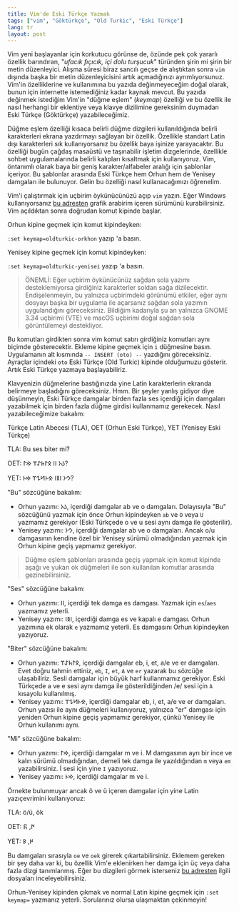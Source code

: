 ```yaml
---
title: Vim'de Eski Türkçe Yazmak
tags: ["vim", "Göktürkçe", "Old Turkic", "Eski Türkçe"]
lang: tr
layout: post
---
```

Vim yeni başlayanlar için korkutucu görünse de, özünde pek çok yararlı özellik barındıran, "*ufacık fıçıcık, içi dolu turşucuk*" türünden şirin mi şirin bir metin düzenleyici. Alışma süresi biraz sancılı geçse de alıştıktan sonra `vim` dışında başka bir metin düzenleyicisini artık açmadığınızı ayrımlıyorsunuz. Vim'in özelliklerine ve kullanımına bu yazıda değinmeyeceğim doğal olarak, bunun için internette istemediğiniz kadar kaynak mevcut. Bu yazıda değinmek istediğim Vim'in "düğme eşlem" (*keymap*) özelliği ve bu özellik ile nasıl herhangi bir eklentiye veya klavye dizilimine gereksinim duymadan Eski Türkçe (Göktürkçe) yazabileceğimiz.

Düğme eşlem özelliği kısaca belirli düğme dizgileri kullanıldığında belirli karakterleri ekrana yazdırmayı sağlayan bir özellik. Özellikle standart Latin dışı karakterleri sık kullanıyorsanız bu özellik baya işinize yarayacaktır. Bu özelliği bugün çağdaş masaüstü ve taşınabilir işletim dizgelerinde, özellikle sohbet uygulamalarında belirli kalıpları kısaltmak için kullanıyoruz. Vim, öntanımlı olarak baya bir geniş karakter/alfabeler aralığı için şablonlar içeriyor. Bu şablonlar arasında Eski Türkçe hem Orhun hem de Yenisey damgaları ile bulunuyor. Gelin bu özelliği nasıl kullanacağımızı öğrenelim.

Vim'i çalıştırmak için uçbirim öykünücünüzü açıp `vim` yazın. Eğer Windows kullanıyorsanız [bu adresten](https://www.vim.org) grafik arabirim içeren sürümünü kurabilirsiniz. Vim açıldıktan sonra doğrudan komut kipinde başlar.

Orhun kipine geçmek için komut kipindeyken:

`:set keymap=oldturkic-orkhon` yazıp <Enter>'a basın.

Yenisey kipine geçmek için komut kipindeyken:

`:set keymap=oldturkic-yenisei` yazıp <Enter>'a basın.

> ÖNEMLİ: Eğer uçbirim öykünücünüz sağdan sola yazımı desteklemiyorsa girdiğiniz karakterler soldan sağa dizilecektir. Endişelenmeyin, bu yalnızca uçbirimdeki görünümü etkiler, eğer aynı dosyayı başka bir uygulama ile açarsanız sağdan sola yazımın uygulandığını göreceksiniz. Bildiğim kadarıyla şu an yalnızca GNOME 3.34 uçbirimi (VTE) ve macOS uçbirimi doğal sağdan sola görüntülemeyi destekliyor.

Bu komutları girdikten sonra vim komut satırı girdiğiniz komutları aynı biçimde gösterecektir. Ekleme kipine geçmek için `i` düğmesine basın. Uygulamanın alt kısmında `-- INSERT (oto) --` yazdığını göreceksiniz. Ayraçlar içindeki `oto` Eski Türkçe (Old Turkic) kipinde olduğumuzu gösterir. Artık Eski Türkçe yazmaya başlayabiliriz.

Klavyenizin düğmelerine bastığınızda yine Latin karakterlerin ekranda belirmeye başladığını göreceksiniz. Hmm. Bir şeyler yanlış gidiyor diye düşünmeyin, Eski Türkçe damgalar birden fazla ses içerdiği için damgaları yazabilmek için birden fazla düğme girdisi kullanmamız gerekecek. Nasıl yazabileceğimize bakalım:

Türkçe Latin Abecesi (TLA), OET (Orhun Eski Türkçe), YET (Yenisey Eski Türkçe)

TLA: Bu ses biter mi?

OET: 𐰉𐰆 𐰾𐰾 𐰋𐰃𐱅𐰀𐰼 𐰢𐰃?

YET: 𐰊𐰆 𐰾𐰅𐰾 𐰌𐰄𐱆𐰁𐰼 𐰢𐰄?

"Bu" sözcüğüne bakalım:

* Orhun yazımı: 𐰉𐰆, içerdiği damgalar ab ve o damgaları. Dolayısıyla "Bu" sözcüğünü yazmak için önce Orhun kipindeyken `ab` ve `O` veya `U` yazmamız gerekiyor (Eski Türkçede o ve u sesi aynı damga ile gösterilir).
* Yenisey yazımı: 𐰊𐰆, içerdiği damgalar ab ve o damgaları. Ancak o/u damgasının kendine özel bir Yenisey sürümü olmadığından yazmak için Orhun kipine geçiş yapmamız gerekiyor.

> Düğme eşlem şablonları arasında geçiş yapmak için komut kipinde aşağı ve yukarı ok düğmeleri ile son kullanılan komutlar arasında gezinebilirsiniz.

"Ses" sözcüğüne bakalım:

* Orhun yazımı: 𐰾𐰾, içerdiği tek damga es damgası. Yazmak için `es`/`aes` yazmamız yeterli.
* Yenisey yazımı: 𐰾𐰅𐰾, içerdiği damga es ve kapalı e damgası. Orhun yazımına ek olarak `e` yazmamız yeterli. Es damgasını Orhun kipindeyken yazıyoruz.

"Biter" sözcüğüne bakalım:

* Orhun yazımı: 𐰋𐰃𐱅𐰀𐰼, içerdiği damgalar eb, i, et, a/e ve er damgaları. Evet doğru tahmin ettiniz, `eb`, `I`, `et`, `A` ve `er` yazarak bu sözcüğe ulaşabiliriz. Sesli damgalar için büyük harf kullanmamız gerekiyor. Eski Türkçede a ve e sesi aynı damga ile gösterildiğinden /e/ sesi için `A` kısayolu kullanılmış.
* Yenisey yazımı: 𐰌𐰄𐱆𐰁𐰼, içerdiği damgalar eb, i, et, a/e ve er damgaları. Orhun yazısı ile aynı düğmeleri kullanıyoruz, yalnızca "er" damgası için yeniden Orhun kipine geçiş yapmamız gerekiyor, çünkü Yenisey ile Orhun kullanımı aynı.

"Mi" sözcüğüne bakalım:

* Orhun yazımı: 𐰢𐰃, içerdiği damgalar m ve i. M damgasının ayrı bir ince ve kalın sürümü olmadığından, demeli tek damga ile yazıldığından `m` veya `em` yazabilirsiniz. İ sesi için yine `I` yazıyoruz.
* Yenisey yazımı: 𐰢𐰄, içerdiği damgalar m ve i.

Örnekte bulunmuyar ancak ö ve ü içeren damgalar için yine Latin yazıçevrimini kullanıyoruz:

TLA: ö/ü, ök

OET: 𐰇, 𐰜

YET: 𐰈, 𐰝

Bu damgaları sırasıyla `oe` ve `oek` girerek çıkartabilirsiniz. Eklemem gereken bir şey daha var ki, bu özellik Vim'e eklenirken her damga için üç veya daha fazla dizgi tanımlanmış. Eğer bu dizgileri görmek isterseniz [bu adresten](https://github.com/vim/vim/tree/master/runtime/keymap) ilgili dosyaları inceleyebilirsiniz.

Orhun-Yenisey kipinden çıkmak ve normal Latin kipine geçmek için `:set keymap=` yazmanız yeterli. Sorularınız olursa ulaşmaktan çekinmeyin!
